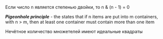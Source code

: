 Если число n является степенью двойки, то n & (n - 1) = 0

**_Pigeonhole principle_** - the states that if n items are put into m containers, with n > m, then at least one container 
must contain more than one item

Нечётное количество множетелей имеют идеальные квадраты

